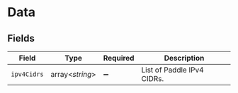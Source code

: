 # Data


## Fields

| Field                      | Type                       | Required                   | Description                |
| -------------------------- | -------------------------- | -------------------------- | -------------------------- |
| `ipv4Cidrs`                | array<*string*>            | :heavy_minus_sign:         | List of Paddle IPv4 CIDRs. |